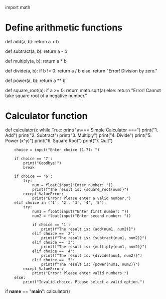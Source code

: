 import math

# Define arithmetic functions
def add(a, b):
    return a + b

def subtract(a, b):
    return a - b

def multiply(a, b):
    return a * b

def divide(a, b):
    if b != 0:
        return a / b
    else:
        return "Error! Division by zero."

def power(a, b):
    return a ** b

def square_root(a):
    if a >= 0:
        return math.sqrt(a)
    else:
        return "Error! Cannot take square root of a negative number."

# Calculator function
def calculator():
    while True:
        print("\n=== Simple Calculator ===")
        print("1. Add")
        print("2. Subtract")
        print("3. Multiply")
        print("4. Divide")
        print("5. Power (x^y)")
        print("6. Square Root")
        print("7. Quit")
        
        choice = input("Enter choice (1-7): ")
        
        if choice == '7':
            print("Goodbye!")
            break
        
        if choice == '6':
            try:
                num = float(input("Enter number: "))
                print(f"The result is: {square_root(num)}")
            except ValueError:
                print("Error! Please enter a valid number.")
        elif choice in ('1', '2', '3', '4', '5'):
            try:
                num1 = float(input("Enter first number: "))
                num2 = float(input("Enter second number: "))
                
                if choice == '1':
                    print(f"The result is: {add(num1, num2)}")
                elif choice == '2':
                    print(f"The result is: {subtract(num1, num2)}")
                elif choice == '3':
                    print(f"The result is: {multiply(num1, num2)}")
                elif choice == '4':
                    print(f"The result is: {divide(num1, num2)}")
                elif choice == '5':
                    print(f"The result is: {power(num1, num2)}")
            except ValueError:
                print("Error! Please enter valid numbers.")
        else:
            print("Invalid choice. Please select a valid option.")

if __name__ == "__main__":
    calculator()
